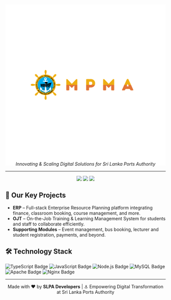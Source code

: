 <!-- Organization Banner -->
<p align="center" style="margin-top:-30px; margin-bottom:-30px;">
  <img 
    src="https://raw.githubusercontent.com/MPMA-DEV/.github/224fdf5c25125d9a9622edbc6945fd582baca06b/submission-download.png" 
    alt="SLPA Developers Logo" 
    width="600">
</p>



<p align="center">
  <em>Innovating & Scaling Digital Solutions for Sri Lanka Ports Authority</em>  
</p>

<hr/>

<!-- Badges -->
<p align="center">
  <img src="https://img.shields.io/badge/ERP-Development-blue?style=flat-square&logo=react">
  <img src="https://img.shields.io/badge/OJT-System-green?style=flat-square&logo=node.js">
  <img src="https://img.shields.io/badge/Active-Projects-orange?style=flat-square&logo=github">
</p>


<!-- Key Projects -->
<h2>🚀 Our Key Projects</h2>
<ul>
  <li><strong>ERP</strong> – Full-stack Enterprise Resource Planning platform integrating finance, classroom booking, course management, and more.</li>
  <li><strong>OJT</strong> – On-the-Job Training & Learning Management System for students and staff to collaborate efficiently.</li>
  <li><strong>Supporting Modules</strong> – Event management, bus booking, lecturer and student registration, payments, and beyond.</li>
</ul>

<!-- Tech Stack -->
<h2>🛠️ Technology Stack</h2>
<p>
  <!-- Frontend -->
<img src="https://img.shields.io/badge/Frontend-TypeScript-3178C6?logo=typescript&logoColor=white" alt="TypeScript Badge">
<img src="https://img.shields.io/badge/Frontend-JavaScript-F7DF1E?logo=javascript&logoColor=black" alt="JavaScript Badge">

<!-- Backend -->
<img src="https://img.shields.io/badge/Backend-Node.js-339933?logo=node.js&logoColor=white" alt="Node.js Badge">

<!-- Database -->
<img src="https://img.shields.io/badge/Database-MySQL-4479A1?logo=mysql&logoColor=white" alt="MySQL Badge">

<!-- DevOps -->
<img src="https://img.shields.io/badge/DevOps-Apache-D22128?logo=apache&logoColor=white" alt="Apache Badge">
<img src="https://img.shields.io/badge/DevOps-Nginx-009639?logo=nginx&logoColor=white" alt="Nginx Badge">

</p>


<!-- Footer -->
<hr/>
<p align="center">
  Made with ❤️ by <strong>SLPA Developers</strong> | ⚓ Empowering Digital Transformation at Sri Lanka Ports Authority
</p>
